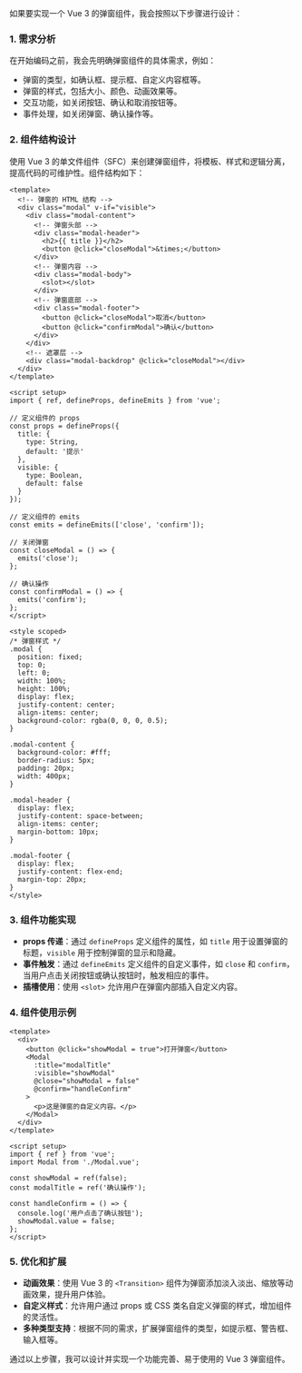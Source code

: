 如果要实现一个 Vue 3 的弹窗组件，我会按照以下步骤进行设计：

### 1. 需求分析
在开始编码之前，我会先明确弹窗组件的具体需求，例如：
- 弹窗的类型，如确认框、提示框、自定义内容框等。
- 弹窗的样式，包括大小、颜色、动画效果等。
- 交互功能，如关闭按钮、确认和取消按钮等。
- 事件处理，如关闭弹窗、确认操作等。

### 2. 组件结构设计
使用 Vue 3 的单文件组件（SFC）来创建弹窗组件，将模板、样式和逻辑分离，提高代码的可维护性。组件结构如下：
```vue
<template>
  <!-- 弹窗的 HTML 结构 -->
  <div class="modal" v-if="visible">
    <div class="modal-content">
      <!-- 弹窗头部 -->
      <div class="modal-header">
        <h2>{{ title }}</h2>
        <button @click="closeModal">&times;</button>
      </div>
      <!-- 弹窗内容 -->
      <div class="modal-body">
        <slot></slot>
      </div>
      <!-- 弹窗底部 -->
      <div class="modal-footer">
        <button @click="closeModal">取消</button>
        <button @click="confirmModal">确认</button>
      </div>
    </div>
    <!-- 遮罩层 -->
    <div class="modal-backdrop" @click="closeModal"></div>
  </div>
</template>

<script setup>
import { ref, defineProps, defineEmits } from 'vue';

// 定义组件的 props
const props = defineProps({
  title: {
    type: String,
    default: '提示'
  },
  visible: {
    type: Boolean,
    default: false
  }
});

// 定义组件的 emits
const emits = defineEmits(['close', 'confirm']);

// 关闭弹窗
const closeModal = () => {
  emits('close');
};

// 确认操作
const confirmModal = () => {
  emits('confirm');
};
</script>

<style scoped>
/* 弹窗样式 */
.modal {
  position: fixed;
  top: 0;
  left: 0;
  width: 100%;
  height: 100%;
  display: flex;
  justify-content: center;
  align-items: center;
  background-color: rgba(0, 0, 0, 0.5);
}

.modal-content {
  background-color: #fff;
  border-radius: 5px;
  padding: 20px;
  width: 400px;
}

.modal-header {
  display: flex;
  justify-content: space-between;
  align-items: center;
  margin-bottom: 10px;
}

.modal-footer {
  display: flex;
  justify-content: flex-end;
  margin-top: 20px;
}
</style>
```

### 3. 组件功能实现
- **props 传递**：通过 `defineProps` 定义组件的属性，如 `title` 用于设置弹窗的标题，`visible` 用于控制弹窗的显示和隐藏。
- **事件触发**：通过 `defineEmits` 定义组件的自定义事件，如 `close` 和 `confirm`，当用户点击关闭按钮或确认按钮时，触发相应的事件。
- **插槽使用**：使用 `<slot>` 允许用户在弹窗内部插入自定义内容。

### 4. 组件使用示例
```vue
<template>
  <div>
    <button @click="showModal = true">打开弹窗</button>
    <Modal
      :title="modalTitle"
      :visible="showModal"
      @close="showModal = false"
      @confirm="handleConfirm"
    >
      <p>这是弹窗的自定义内容。</p>
    </Modal>
  </div>
</template>

<script setup>
import { ref } from 'vue';
import Modal from './Modal.vue';

const showModal = ref(false);
const modalTitle = ref('确认操作');

const handleConfirm = () => {
  console.log('用户点击了确认按钮');
  showModal.value = false;
};
</script>
```

### 5. 优化和扩展
- **动画效果**：使用 Vue 3 的 `<Transition>` 组件为弹窗添加淡入淡出、缩放等动画效果，提升用户体验。
- **自定义样式**：允许用户通过 props 或 CSS 类名自定义弹窗的样式，增加组件的灵活性。
- **多种类型支持**：根据不同的需求，扩展弹窗组件的类型，如提示框、警告框、输入框等。

通过以上步骤，我可以设计并实现一个功能完善、易于使用的 Vue 3 弹窗组件。